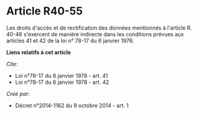 # Article R40-55

Les droits d'accès et de rectification des données mentionnés à l'article R. 40-46 s'exercent de manière indirecte dans les
conditions prévues aux articles 41 et 42 de la loi n° 78-17 du 6 janvier 1978.

**Liens relatifs à cet article**

_Cite_:

  - Loi n°78-17 du 6 janvier 1978 - art. 41
  - Loi n°78-17 du 6 janvier 1978 - art. 42

_Créé par_:

  - Décret n°2014-1162 du 9 octobre 2014 - art. 1
